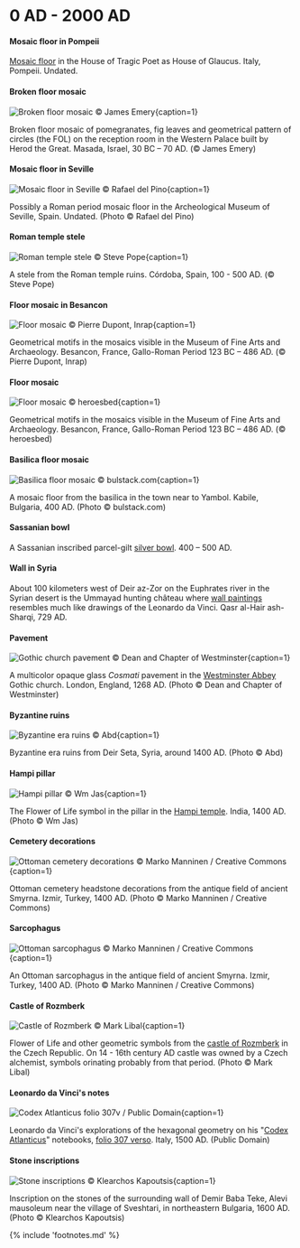 # 0 AD - 2000 AD

<!-- nopb -->

#### Mosaic floor in Pompeii

[Mosaic floor](https://www.flickr.com/photos/70125105@N06/13980198177/) in the House of Tragic Poet as House of Glaucus. Italy, Pompeii. Undated.

<!-- endnopb -->
<!-- nopb -->

#### Broken floor mosaic

![Broken floor mosaic © James Emery](./media/mosaic-masada.png){caption=1}

Broken floor mosaic of pomegranates, fig leaves and geometrical pattern of circles (the FOL) on the reception room in the Western Palace built by Herod the Great. Masada, Israel, 30 BC – 70 AD. (© James Emery)

<!-- endnopb -->
<!-- nopb -->

#### Mosaic floor in Seville

![Mosaic floor in Seville © Rafael del Pino](./media/mosaic-seville.jpg){caption=1}

Possibly a Roman period mosaic floor in the Archeological Museum of Seville, Spain. Undated. (Photo © Rafael del Pino)

<!-- endnopb -->
<!-- nopb -->

#### Roman temple stele

![Roman temple stele © Steve Pope](./media/temple-stele.png){caption=1}

A stele from the Roman temple ruins. Córdoba, Spain, 100 - 500 AD. (© Steve Pope)

<!-- endnopb -->
<!-- nopb -->

#### Floor mosaic in Besancon

![Floor mosaic © Pierre Dupont, Inrap](./media/mosaic-besancon.jpg){caption=1}

Geometrical motifs in the mosaics visible in the Museum of Fine Arts and Archaeology. Besancon, France, Gallo-Roman Period 123 BC – 486 AD. (© Pierre Dupont, Inrap)

<!-- endnopb -->
<!-- nopb -->

#### Floor mosaic

![Floor mosaic © heroesbed](./media/mosaic-besancon2.jpg){caption=1}

Geometrical motifs in the mosaics visible in the Museum of Fine Arts and Archaeology. Besancon, France, Gallo-Roman Period 123 BC – 486 AD. (© heroesbed)

<!-- endnopb -->
<!-- nopb -->

#### Basilica floor mosaic

![Basilica floor mosaic © bulstack.com](./media/mosaic-kabile.jpg){caption=1}

A mosaic floor from the basilica in the town near to Yambol. Kabile, Bulgaria, 400 AD. (Photo © bulstack.com)

<!-- endnopb -->
<!-- nopb -->

#### Sassanian bowl

A Sassanian inscribed parcel-gilt [silver bowl](http://www.christies.com/lotfinder/LargeImage.aspx?image=http://www.christies.com/lotfinderimages/d48895/d4889595x.jpg). 400 – 500 AD.

<!-- endnopb -->
<!-- nopb -->

#### Wall in Syria

About 100 kilometers west of Deir az-Zor on the Euphrates river in the Syrian desert is the Ummayad hunting château where [wall paintings](https://www.flickr.com/photos/7283893@N05/5230474741/in/faves-48694711@N03/) resembles much like drawings of the Leonardo da Vinci. Qasr al-Hair ash-Sharqi, 729 AD.

<!-- endnopb -->
<!-- nopb -->

#### Pavement

![Gothic church pavement © Dean and Chapter of Westminster](./media/church-pavement.jpg){caption=1}

A multicolor opaque glass _Cosmati_ pavement in the [Westminster Abbey](http://www.westminster-abbey.org/conservation) Gothic church. London, England, 1268 AD. (Photo © Dean and Chapter of Westminster)

<!-- endnopb -->
<!-- nopb -->

#### Byzantine ruins

![Byzantine era ruins © Abd](./media/syria-der-sita.jpg){caption=1}

Byzantine era ruins from Deir Seta, Syria, around 1400 AD. (Photo © Abd)

<!-- endnopb -->
<!-- nopb -->

#### Hampi pillar

![Hampi pillar © Wm Jas](./media/hampi-pillar.png){caption=1}

The Flower of Life symbol in the pillar in the [Hampi temple](https://en.wikipedia.org/wiki/Hampi). India, 1400 AD. (Photo © Wm Jas)

<!-- endnopb -->
<!-- nopb -->

#### Cemetery decorations

![Ottoman cemetery decorations © Marko Manninen / Creative Commons](./media/ottoman-cemetery.png){caption=1}

Ottoman cemetery headstone decorations from the antique field of ancient Smyrna. Izmir, Turkey, 1400 AD. (Photo © Marko Manninen / Creative Commons)

<!-- endnopb -->
<!-- nopb -->

#### Sarcophagus

![Ottoman sarcophagus © Marko Manninen / Creative Commons](./media/ottoman-sargofagus.png){caption=1}

An Ottoman sarcophagus in the antique field of ancient Smyrna. Izmir, Turkey, 1400 AD. (Photo © Marko Manninen / Creative Commons)

<!-- endnopb -->
<!-- nopb -->

#### Castle of Rozmberk

![Castle of Rozmberk © Mark Libal](./media/castle-rozmberk.jpg){caption=1}

Flower of Life and other geometric symbols from the [castle of Rozmberk](https://en.wikipedia.org/wiki/Rožmberk_Castle) in the Czech Republic. On 14 - 16th century AD castle was owned by a Czech alchemist, symbols orinating probably from that period. (Photo © Mark Libal)

<!-- endnopb -->
<!-- nopb -->

#### Leonardo da Vinci's notes

![Codex Atlanticus folio 307v / Public Domain](./media/da-vinci-notes.jpg){caption=1}

Leonardo da Vinci's explorations of the hexagonal geometry on his "[Codex Atlanticus](https://en.wikipedia.org/wiki/Codex_Atlanticus)" notebooks, [folio 307 verso](https://commons.wikimedia.org/wiki/File:Leonardo_da_Vinci_%E2%80%93_Codex_Atlanticus_folio_307v.jpg). Italy, 1500 AD. (Public Domain)

<!-- endnopb -->
<!-- nopb -->

#### Stone inscriptions

![Stone inscriptions © Klearchos Kapoutsis](./media/demir-baba-teke.jpg){caption=1}

Inscription on the stones of the surrounding wall of Demir Baba Teke, Alevi mausoleum near the village of Sveshtari, in northeastern Bulgaria, 1600 AD. (Photo © Klearchos Kapoutsis)

<!-- endnopb -->

{% include 'footnotes.md' %}

